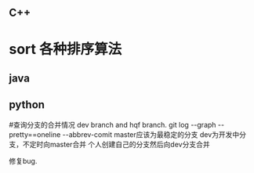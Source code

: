 ## C++
# sort 各种排序算法
## java
## python
#查询分支的合并情况
dev branch and hqf branch.
git log --graph --pretty==oneline --abbrev-comit
master应该为最稳定的分支
dev为开发中分支，不定时向master合并
个人创建自己的分支然后向dev分支合并

修复bug.

